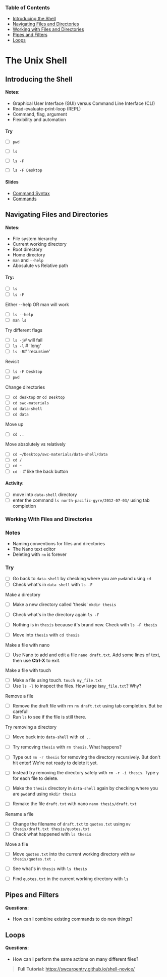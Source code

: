 ### Table of Contents

+ [Introducing the Shell](#introducing-the-shell)
+ [Navigating Files and Directories](#navigating-files-and-directories)
+ [Working with Files and Directories](#working-with-files-and-directories)
+ [Pipes and Filters](#pipes-and-filters)
+ [Loops](#loops)

# The Unix Shell

## Introducing the Shell

#### Notes:

- Graphical User Interface (GUI) versus Command Line Interface (CLI)
- Read-evaluate-print-loop (REPL)
- Command, flag, argument
- Flexibility and automation


#### Try

- [ ] `pwd`
- [ ] `ls`
- [ ] `ls -F`
- [ ] `ls -F Desktop`


#### Slides
- [Command Syntax](https://slides.com/marii/cul-swc-python/#/0/1)
- [Commands](https://slides.com/marii/cul-swc-python/#/0/2)



## Navigating Files and Directories


#### Notes:
- File system hierarchy
- Current working directory
- Root directory
- Home directory
- `man` and `--help`
- Abosulute vs Relative path

#### Try:

- [ ] `ls`
- [ ] `ls -F`

Either --help OR man will work
- [ ] `ls --help`
- [ ] `man ls`

Try different flags
- [ ] `ls -j`# will fail
- [ ] `ls -l` # 'long'
- [ ] `ls -R`# 'recursive'

Revisit
- [ ] `ls -F Desktop`
- [ ] `pwd`

Change directories
- [ ] `cd desktop` or `cd Desktop`
- [ ] `cd swc-materials`
- [ ] `cd data-shell`
- [ ] `cd data`

Move up
- [ ] `cd ..`

Move absolutely vs relatively
- [ ] `cd ~/Desktop/swc-materials/data-shell/data`
- [ ] `cd /`
- [ ] `cd ~`
- [ ] `cd -` # like the back button

#### Activity:

- [ ] move into `data-shell` directory
- [ ] enter the command `ls north-pacific-gyre/2012-07-03/` using tab completion

### Working With Files and Directories

### Notes
- Naming conventions for files and directories
- The Nano text editor
- Deleting with `rm` is forever

### Try
- [ ] Go back to `data-shell` by checking where you are `pwd`and using `cd`
- [ ] Check what's in `data shell` with `ls -F`

Make a directory
- [ ] Make a new directory called 'thesis' `mkdir thesis`

- [ ] Check what's in the directory again `ls -F`
- [ ] Nothing is in `thesis` because it's brand new. Check with `ls -F thesis`
- [ ] Move into `thesis` with `cd thesis`

Make a file with nano
- [ ] Use Nano to add and edit a file `nano draft.txt`. Add some lines of text, then use __Ctrl-X__ to exit.

Make a file with touch
- [ ] Make a file using touch. `touch my_file.txt`
- [ ] Use `ls -l` to inspect the files. How large is`my_file.txt`? Why?

Remove a file
- [ ] Remove the draft file with rm `rm draft.txt` using tab completion. But be careful!
- [ ] Run `ls` to see if the file is still there.

Try removing a directory
- [ ] Move back into `data-shell` with `cd ..`
- [ ] Try removing `thesis` with `rm thesis`. What happens?
- [ ] Type out `rm -r thesis` for removing the directory recursively. But don't hit enter! We're not ready to delete it yet.
- [ ] Instead try removing the directory safely with `rm -r -i thesis`. Type `y` for each file to delete.


- [ ] Make the `thesis` directory in `data-shell` again by checking where you are `pwd`and using `mkdir thesis`
- [ ] Remake the file `draft.txt` with nano `nano thesis/draft.txt`

Rename a file
- [ ] Change the filename of `draft.txt` to `quotes.txt` using `mv thesis/draft.txt thesis/quotes.txt`
- [ ] Check what happened with `ls thesis`

Move a file
- [ ] Move `quotes.txt` into the current working directory with `mv thesis/quotes.txt .`
- [ ] See what's in `thesis` with `ls thesis`
- [ ] Find `quotes.txt` in the current working directory with `ls`






## Pipes and Filters


#### Questions:
- How can I combine existing commands to do new things?




## Loops


#### Questions:
- How can I perform the same actions on many different files?



> __Full Tutorial:__ <https://swcarpentry.github.io/shell-novice/>
